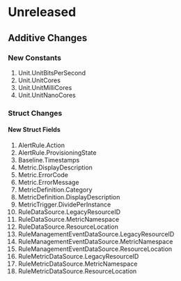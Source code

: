# Unreleased

## Additive Changes

### New Constants

1. Unit.UnitBitsPerSecond
1. Unit.UnitCores
1. Unit.UnitMilliCores
1. Unit.UnitNanoCores

### Struct Changes

#### New Struct Fields

1. AlertRule.Action
1. AlertRule.ProvisioningState
1. Baseline.Timestamps
1. Metric.DisplayDescription
1. Metric.ErrorCode
1. Metric.ErrorMessage
1. MetricDefinition.Category
1. MetricDefinition.DisplayDescription
1. MetricTrigger.DividePerInstance
1. RuleDataSource.LegacyResourceID
1. RuleDataSource.MetricNamespace
1. RuleDataSource.ResourceLocation
1. RuleManagementEventDataSource.LegacyResourceID
1. RuleManagementEventDataSource.MetricNamespace
1. RuleManagementEventDataSource.ResourceLocation
1. RuleMetricDataSource.LegacyResourceID
1. RuleMetricDataSource.MetricNamespace
1. RuleMetricDataSource.ResourceLocation
